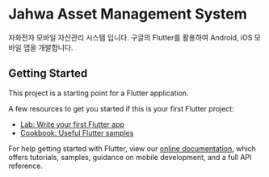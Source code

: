 # Jahwa Asset Management System

자화전자 모바일 자산관리 시스템 입니다. 
구글의 Flutter를 활용하여 Android, iOS 모바일 앱을 개발합니다.

## Getting Started

This project is a starting point for a Flutter application.

A few resources to get you started if this is your first Flutter project:

- [Lab: Write your first Flutter app](https://flutter.dev/docs/get-started/codelab)
- [Cookbook: Useful Flutter samples](https://flutter.dev/docs/cookbook)

For help getting started with Flutter, view our
[online documentation](https://flutter.dev/docs), which offers tutorials,
samples, guidance on mobile development, and a full API reference.
